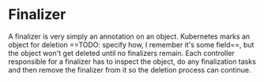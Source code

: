 # Finalizer
A finalizer is very simply an annotation on an object. Kubernetes marks an object for deletion ==TODO: specify how, I remember it's some field==, but the object won't get deleted until no finalizers remain. Each controller responsible for a finalizer has to inspect the object, do any finalization tasks and then remove the finalizer from it so the deletion process can continue.
